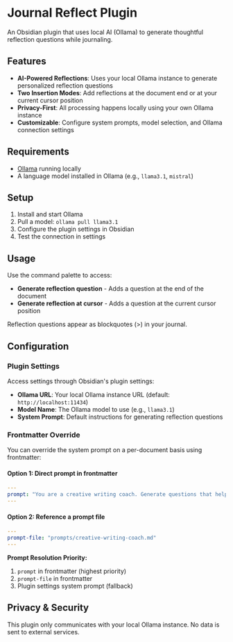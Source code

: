 # Journal Reflect Plugin

An Obsidian plugin that uses local AI (Ollama) to generate thoughtful reflection questions while journaling.

## Features

- **AI-Powered Reflections**: Uses your local Ollama instance to generate personalized reflection questions
- **Two Insertion Modes**: Add reflections at the document end or at your current cursor position
- **Privacy-First**: All processing happens locally using your own Ollama instance
- **Customizable**: Configure system prompts, model selection, and Ollama connection settings

## Requirements

- [Ollama](https://ollama.ai/) running locally
- A language model installed in Ollama (e.g., `llama3.1`, `mistral`)

## Setup

1. Install and start Ollama
2. Pull a model: `ollama pull llama3.1`
3. Configure the plugin settings in Obsidian
4. Test the connection in settings

## Usage

Use the command palette to access:
- **Generate reflection question** - Adds a question at the end of the document
- **Generate reflection at cursor** - Adds a question at the current cursor position

Reflection questions appear as blockquotes (>) in your journal.

## Configuration

### Plugin Settings
Access settings through Obsidian's plugin settings:
- **Ollama URL**: Your local Ollama instance URL (default: `http://localhost:11434`)
- **Model Name**: The Ollama model to use (e.g., `llama3.1`)
- **System Prompt**: Default instructions for generating reflection questions

### Frontmatter Override
You can override the system prompt on a per-document basis using frontmatter:

#### Option 1: Direct prompt in frontmatter
```yaml
---
prompt: "You are a creative writing coach. Generate questions that help explore character motivations and plot development."
---
```

#### Option 2: Reference a prompt file
```yaml
---
prompt-file: "prompts/creative-writing-coach.md"
---
```

**Prompt Resolution Priority:**
1. `prompt` in frontmatter (highest priority)
2. `prompt-file` in frontmatter
3. Plugin settings system prompt (fallback)

## Privacy & Security

This plugin only communicates with your local Ollama instance. No data is sent to external services.